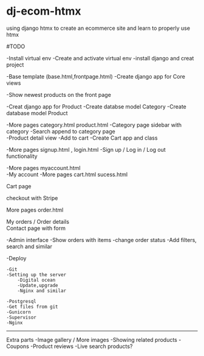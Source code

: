 # dj-ecom-htmx
using django htmx to create an ecommerce site and learn to properly use htmx


#TODO


-Install virtual env 
-Create and activate virtual env
-install django and creat project 

-Base template (base.html,frontpage.html)
 -Create django app for Core views 

-Show newest products on the front page

 -Creat django app for Product 
 -Create databse model   Category
 -Create database model  Product


-More pages category.html product.html 
-Category page sidebar with category 
-Search append to category page  
-Product detail view 
-Add to cart 
 -Create Cart app and class 

 -More pages signup.html , login.html 
 -Sign up / Log in / Log out functionality  

 -More pages myaccount.html  
 -My account 
-More pages cart.html sucess.html

Cart page  

checkout with Stripe 

More pages order.html

My orders / Order details  
Contact page with form  


-Admin interface 
    -Show orders with items
    -change order status 
    -Add filters, search and similar 


-Deploy 

    -Git 
    -Setting up the server 
        -Digital ocean 
        -Update,upgrade 
        -Nginx and similar  

    -Postgresql
    -Get files from git 
    -Gunicorn
    -Supervisor
    -Nginx

_______

Extra parts 
    -Image gallery / More images 
    -Showing related products 
    -Coupons 
    -Product reviews 
    -Live search products?


